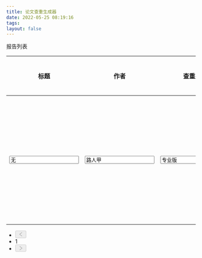 ```yaml
---
title: 论文查重生成器
date: 2022-05-25 08:19:16
tags:
layout: false
---
```


<!DOCTYPE html>
<html lang="en">
<head>
  <meta charset="UTF-8">
  <meta http-equiv="X-UA-Compatible" content="IE=edge">
  <meta name="viewport" content="width=device-width, initial-scale=1.0">
  <title>Document</title>
  <link rel="stylesheet" href="css/umi.4e369500.css">
  <link rel="stylesheet" type="text/css" href="css/vendors.7e6ea27d.chunk.css">
  <link rel="stylesheet" type="text/css" href="css/p__report.ba0bc9cf.chunk.css">
</head>
<script>
  window.onload = function(){
    document.getElementById("createDate").innerHTML = new Date().toLocaleString().slice(0,19).replace(/\//g, '-');
  }
</script>
<body>
  <div
    class="antd-pro-pages-report-style-box antd-pro-pages-report-style-clear antd-pro-pages-report-style-report_head">
    <div class="antd-pro-pages-report-style-paper_title">报告列表</div>
    <div class="ant-table-wrapper">
      <div class="ant-spin-nested-loading">
        <div class="ant-spin-container">
          <div class="ant-table ant-table-bordered">
            <div class="ant-table-container">
              <div class="ant-table-content">
                <table style="table-layout: auto;">
                  <colgroup></colgroup>
                  <thead class="ant-table-thead">
                    <tr>
                      <th class="ant-table-cell">标题</th>
                      <th class="ant-table-cell">作者</th>
                      <th class="ant-table-cell">查重系统</th>
                      <th class="ant-table-cell">提交时间</th>
                      <th class="ant-table-cell">状态</th>
                      <th class="ant-table-cell">文档字数</th>
                      <th class="ant-table-cell">相似度</th>
                      <th class="ant-table-cell">操作</th>
                    </tr>
                  </thead>
                  <tbody class="ant-table-tbody">
                    <tr data-row-key="4298023418774C63B357A2BC6D1B7971" class="ant-table-row ant-table-row-level-0">
                      <td class="ant-table-cell"><input type="text" value="无"></td>
                      <td class="ant-table-cell"><input type="text" value="路人甲"></td>
                      <td class="ant-table-cell"><input type="text" value="专业版"></td>
                      <td class="ant-table-cell" id="createDate"></td>
                      <td class="ant-table-cell"><span class="ant-badge ant-badge-status ant-badge-not-a-wrapper"><span
                            class="ant-badge-status-dot ant-badge-status-success"></span><span
                            class="ant-badge-status-text">检测完成</span></span></td>
                      <td class="ant-table-cell"><input type="text" value="5366"></td>
                      <td class="ant-table-cell"><input type="text" value="23.16%"></td>
                      <td class="ant-table-cell"><span><a style="color: red;">机器降重</a>
                          <div class="ant-divider ant-divider-vertical" role="separator"></div>
                        </span><span><a>下载报告</a>
                          <div class="ant-divider ant-divider-vertical" role="separator"></div><a
                           target="_blank" style="color: red;">人工降重</a>
                          <div class="ant-divider ant-divider-vertical" role="separator"></div>
                        </span><span><a>删除</a>
                          <div class="ant-divider ant-divider-vertical" role="separator"></div>
                        </span></td>
                    </tr>
                  </tbody>
                </table>
              </div>
            </div>
          </div>
          <ul class="ant-pagination ant-table-pagination ant-table-pagination-right" unselectable="unselectable">
            <li title="上一页" class="ant-pagination-prev ant-pagination-disabled" aria-disabled="true"><button
                class="ant-pagination-item-link" type="button" tabindex="-1" disabled=""><span role="img"
                  aria-label="left" class="anticon anticon-left"><svg viewBox="64 64 896 896" focusable="false"
                    data-icon="left" width="1em" height="1em" fill="currentColor" aria-hidden="true">
                    <path
                      d="M724 218.3V141c0-6.7-7.7-10.4-12.9-6.3L260.3 486.8a31.86 31.86 0 000 50.3l450.8 352.1c5.3 4.1 12.9.4 12.9-6.3v-77.3c0-4.9-2.3-9.6-6.1-12.6l-360-281 360-281.1c3.8-3 6.1-7.7 6.1-12.6z">
                    </path>
                  </svg></span></button></li>
            <li title="1" class="ant-pagination-item ant-pagination-item-1 ant-pagination-item-active" tabindex="0"><a
                rel="nofollow">1</a></li>
            <li title="下一页" class="ant-pagination-next ant-pagination-disabled" aria-disabled="true"><button
                class="ant-pagination-item-link" type="button" tabindex="-1" disabled=""><span role="img"
                  aria-label="right" class="anticon anticon-right"><svg viewBox="64 64 896 896" focusable="false"
                    data-icon="right" width="1em" height="1em" fill="currentColor" aria-hidden="true">
                    <path
                      d="M765.7 486.8L314.9 134.7A7.97 7.97 0 00302 141v77.3c0 4.9 2.3 9.6 6.1 12.6l360 281.1-360 281.1c-3.9 3-6.1 7.7-6.1 12.6V883c0 6.7 7.7 10.4 12.9 6.3l450.8-352.1a31.96 31.96 0 000-50.4z">
                    </path>
                  </svg>
                </span>
              </button></li>
          </ul>
        </div>
      </div>
    </div>
  </div>
</body>
</html>
